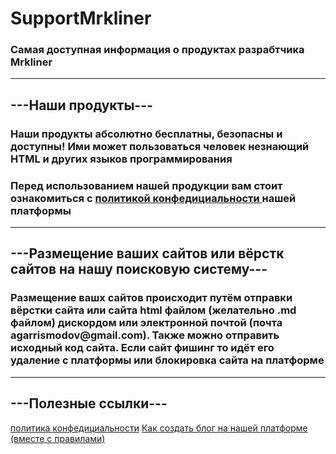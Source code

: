 <h1>SupportMrkliner</h1>
<h3>Самая доступная информация о продуктах разрабтчика Mrkliner</h3>
<hr>
<h2>---Наши продукты---</h2>
<h3>Наши продукты абсолютно бесплатны, безопасны и доступны! Ими может пользоваться человек незнающий HTML и других языков программирования</h3>
<h3>Перед использованием нашей продукции вам стоит ознакомиться с <a href="https://mrkliner.github.io/Blog/privat_polici">политикой конфедициальности </a>нашей платформы</h3>  
<hr>
<h2>---Размещение ваших сайтов или вёрстк сайтов на нашу поисковую систему---</h2>
<h3>Размещение вашх сайтов происходит путём отправки вёрстки сайта или сайта html файлом (желательно .md файлом) дискордом или электронной почтой (почта agarrismodov@gmail.com). Также можно отправить исходный код сайта. Если сайт фишинг то идёт его удаление с платформы или блокировка сайта на платформе</h3>
<hr>
<h2>---Полезные ссылки---</h2>
<a href="https://mrkliner.github.io/Blog/privat_polici">политикa конфедициальности</a>
<a href="https://mrkliner.github.io/HowBlog">Как создать блог на нашей платформе (вместе с правилами)</a>
